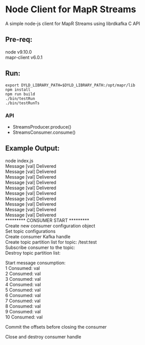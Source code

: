 # Node Client for MapR Streams

A simple node-js client for MapR Streams using librdkafka C API

Pre-req:
---------

node v9.10.0<br>
mapr-client v6.0.1<br>

Run:<br>
-----------

    export DYLD_LIBRARY_PATH=$DYLD_LIBRARY_PATH:/opt/mapr/lib
    npm install
    npm run build
    ./bin/testRun
    ./bin/testRunTs

### API

* StreamsProducer.produce()
* StreamsConsumer.consume()

Example Output:<br>
--------------
node index.js<br>
Message [val] Delivered<br>
Message [val] Delivered<br>
Message [val] Delivered<br>
Message [val] Delivered<br>
Message [val] Delivered<br>
Message [val] Delivered<br>
Message [val] Delivered<br>
Message [val] Delivered<br>
Message [val] Delivered<br>
Message [val] Delivered<br>
*********  CONSUMER START  *********<br>
Create new consumer configuration object<br>
Set topic configurations<br>
Create consumer Kafka handle<br>
Create topic partition list for topic: /test:test<br>
Subscribe consumer to the topic:<br>
Destroy topic partition list:<br>

Start message consumption:<br>
1 Consumed: val<br>
2 Consumed: val<br>
3 Consumed: val<br>
4 Consumed: val<br>
5 Consumed: val<br>
6 Consumed: val<br>
7 Consumed: val<br>
8 Consumed: val<br>
9 Consumed: val<br>
10 Consumed: val<br>

Commit the offsets before closing the consumer<br>

Close and destroy consumer handle<br>